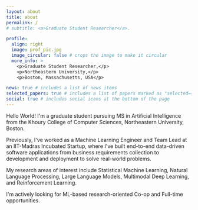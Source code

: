 ```yaml
---
layout: about
title: about
permalink: /
# subtitle: <a>Graduate Student Researcher</a>.

profile:
  align: right
  image: prof_pic.jpg
  image_circular: false # crops the image to make it circular
  more_info: >
    <p>Graduate Student Researcher,</p>
    <p>Northeastern University,</p>
    <p>Boston, Massachusetts, USA</p>

news: true # includes a list of news items
selected_papers: true # includes a list of papers marked as "selected={true}"
social: true # includes social icons at the bottom of the page
---
```


Hello World! I'm a graduate student pursuing MS in Artificial Intelligence from the Khoury College of Computer Sciences, Northeastern University, Boston.

Previously, I've worked as a Machine Learning Engineer and Team Lead at an IIT-Madras Incubated Startup, where I've built end-to-end data-driven software applications from business requirements collection to development and deployment to solve real-world problems.

My research areas of interest include Statistical Machine Learning, Natural Language Processing, Large Language Models, Multimodal Deep Learning, and Reinforcement Learning.

I'm actively looking for ML-based research-oriented Co-op and Full-time opportunities.